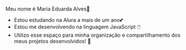 Meu nome é Maria Eduarda Alves🦋

- Estou estudando na Alura a mais de um ano💕
- Estou me desenvolvendo na linguagem JavaScript 🖱️
- Utilizo esse espaço para minha organização e compartilhamento dos meus projetos desenvolvidos! 🐬

